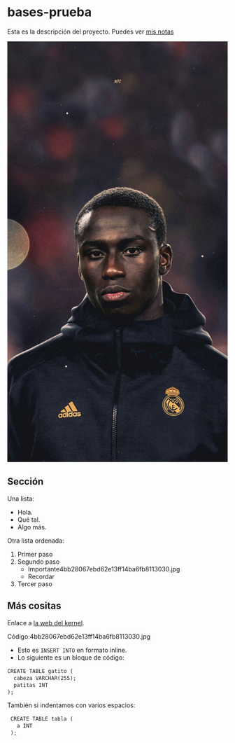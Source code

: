 # bases-prueba
Esta es la descripción del proyecto.
Puedes ver [mis notas](directorio/mis-notas.md)

![La mejor imagen de Linux](mendy.jpg)

## Sección
Una lista:
- Hola.
- Qué tal.
- Algo más.

Otra lista ordenada:
1. Primer paso
2. Segundo paso
     - Importante4bb28067ebd62e13ff14ba6fb8113030.jpg
     - Recordar
3. Tercer paso

## Más cositas
Enlace a [la web del kernel](https://kernel.org).

Código:4bb28067ebd62e13ff14ba6fb8113030.jpg

- Esto es `INSERT INTO` en formato inline.
- Lo siguiente es un bloque de código:

```
CREATE TABLE gatito (
  cabeza VARCHAR(255);
  patitas INT
);
```
También si indentamos con varios espacios:

     CREATE TABLE tabla (
       a INT
     );
